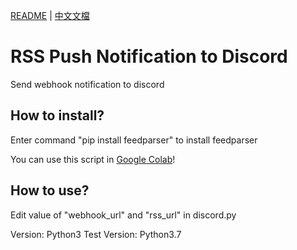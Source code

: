 [README](README.md) | [中文文檔](README_zh.md)

# RSS Push Notification to Discord

Send webhook notification to discord

## How to install?

Enter command "pip install feedparser" to install feedparser

You can use this script in [Google Colab](https://colab.research.google.com/drive/1pfgosg3IS14ndvU1f4Sbngfh4GNJ3MBr)!

## How to use?

Edit value of "webhook_url" and "rss_url" in discord.py

Version: Python3
Test Version: Python3.7
